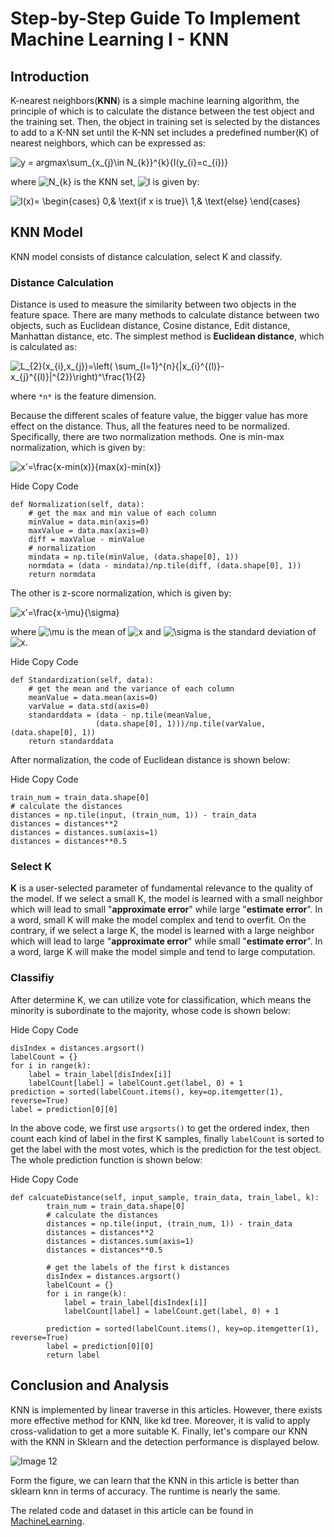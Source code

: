 # Step-by-Step Guide To Implement Machine Learning I - KNN


## Introduction

K-nearest neighbors(**KNN**) is a simple machine  learning algorithm, the principle of which is to calculate the distance  between the test object and the training set. Then, the object in  training set is selected by the distances to add to a K-NN set until the K-NN set includes a predefined number(K) of nearest neighbors, which can  be expressed as:

![y = argmax\sum_{x_{j}\in N_{k}}^{k}{I(y_{i}=c_{i})}](https://www.zhihu.com/equation?tex=y+%3D+argmax%5Csum_%7Bx_%7Bj%7D%5Cin+N_%7Bk%7D%7D%5E%7Bk%7D%7BI%28y_%7Bi%7D%3Dc_%7Bi%7D%29%7D)

where ![N_{k}](https://www.zhihu.com/equation?tex=N_%7Bk%7D) is the KNN set, ![I](https://www.zhihu.com/equation?tex=I) is given by:

![I(x)= \begin{cases} 0,& \text{if x is true}\\ 1,& \text{else} \end{cases}](https://www.zhihu.com/equation?tex=I%28x%29%3D+%5Cbegin%7Bcases%7D+0%2C%26+%5Ctext%7Bif+x+is+true%7D%5C%5C+1%2C%26+%5Ctext%7Belse%7D+%5Cend%7Bcases%7D)

## KNN Model

KNN model consists of distance calculation, select K and classify.

### Distance Calculation

Distance is used to measure the similarity between two objects in the feature space. There are many methods to calculate distance between two objects, such as Euclidean distance, Cosine distance, Edit distance,  Manhattan distance, etc. The simplest method is **Euclidean distance**, which is calculated as:

![L_{2}(x_{i},x_{j})=\left( \sum_{l=1}^{n}{|x_{i}^{(l)}-x_{j}^{(l)}|^{2}}\right)^\frac{1}{2}](https://www.zhihu.com/equation?tex=L_%7B2%7D%28x_%7Bi%7D%2Cx_%7Bj%7D%29%3D%5Cleft%28+%5Csum_%7Bl%3D1%7D%5E%7Bn%7D%7B%7Cx_%7Bi%7D%5E%7B%28l%29%7D-x_%7Bj%7D%5E%7B%28l%29%7D%7C%5E%7B2%7D%7D%5Cright%29%5E%5Cfrac%7B1%7D%7B2%7D)

where `*n*` is the feature dimension.

Because the different scales of feature value, the bigger value has  more effect on the distance. Thus, all the features need to be  normalized. Specifically, there are two normalization methods. One is  min-max normalization, which is given by:

![x'=\frac{x-min(x)}{max(x)-min(x)}](https://www.zhihu.com/equation?tex=x%27%3D%5Cfrac%7Bx-min%28x%29%7D%7Bmax%28x%29-min%28x%29%7D)

Hide   Copy Code

```
def Normalization(self, data):
    # get the max and min value of each column
    minValue = data.min(axis=0)
    maxValue = data.max(axis=0)
    diff = maxValue - minValue
    # normalization
    mindata = np.tile(minValue, (data.shape[0], 1))
    normdata = (data - mindata)/np.tile(diff, (data.shape[0], 1))
    return normdata
```

The other is z-score normalization, which is given by:

![x'=\frac{x-\mu}{\sigma}](https://www.zhihu.com/equation?tex=x%27%3D%5Cfrac%7Bx-%5Cmu%7D%7B%5Csigma%7D)

where ![\mu](https://www.zhihu.com/equation?tex=%5Cmu) is the mean of ![x](https://www.zhihu.com/equation?tex=x) and ![\sigma](https://www.zhihu.com/equation?tex=%5Csigma) is the standard deviation of ![x](https://www.zhihu.com/equation?tex=x).

Hide   Copy Code

```
def Standardization(self, data):
    # get the mean and the variance of each column
    meanValue = data.mean(axis=0)
    varValue = data.std(axis=0)
    standarddata = (data - np.tile(meanValue,
                   (data.shape[0], 1)))/np.tile(varValue, (data.shape[0], 1))
    return standarddata
```

After normalization, the code of Euclidean distance is shown below:

Hide   Copy Code

```
train_num = train_data.shape[0]
# calculate the distances
distances = np.tile(input, (train_num, 1)) - train_data
distances = distances**2
distances = distances.sum(axis=1)
distances = distances**0.5
```

### Select K

**K** is a user-selected parameter of fundamental relevance to the quality of the model. If we select a small K, the model is learned with a small neighbor which will lead to small "**approximate error**" while large "**estimate error**". In a word, small K will make the model complex and tend to overfit. On  the contrary, if we select a large K, the model is learned with a large  neighbor which will lead to large "**approximate error**" while small "**estimate error**". In a word, large K will make the model simple and tend to large computation.

### Classifiy

After determine K, we can utilize vote for classification, which  means the minority is subordinate to the majority, whose code is shown  below:

Hide   Copy Code

```
disIndex = distances.argsort()
labelCount = {}
for i in range(k):
    label = train_label[disIndex[i]]
    labelCount[label] = labelCount.get(label, 0) + 1
prediction = sorted(labelCount.items(), key=op.itemgetter(1), reverse=True)
label = prediction[0][0]
```

In the above code, we first use `argsorts()` to get the ordered index, then count each kind of label in the first K samples, finally `labelCount` is sorted to get the label with the most votes, which is the prediction for the test object. The whole prediction function is shown below:

Hide   Copy Code

```
def calcuateDistance(self, input_sample, train_data, train_label, k):
        train_num = train_data.shape[0]
        # calculate the distances
        distances = np.tile(input, (train_num, 1)) - train_data
        distances = distances**2
        distances = distances.sum(axis=1)
        distances = distances**0.5

        # get the labels of the first k distances
        disIndex = distances.argsort()
        labelCount = {}
        for i in range(k):
            label = train_label[disIndex[i]]
            labelCount[label] = labelCount.get(label, 0) + 1

        prediction = sorted(labelCount.items(), key=op.itemgetter(1), reverse=True)
        label = prediction[0][0]
        return label
```

## Conclusion and Analysis

KNN is implemented by linear traverse in this articles. However,  there exists more effective method for KNN, like kd tree. Moreover, it  is valid to apply cross-validation to get a more suitable K. Finally,  let's compare our KNN with the KNN in Sklearn and the detection  performance is displayed below.

![Image 12](https://www.codeproject.com/KB/AI/4044571/fba3aedc-45a4-4af8-a47c-7512079025a3.Png)

Form the figure, we can learn that the KNN in this article is better  than sklearn knn in terms of accuracy. The runtime is nearly the same.

The related code and dataset in this article can be found in [MachineLearning](https://github.com/DandelionLau/MachineLearning).